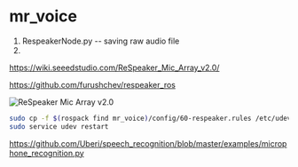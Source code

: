 # mr_voice

1. RespeakerNode.py -- saving raw audio file
2. 
https://wiki.seeedstudio.com/ReSpeaker_Mic_Array_v2.0/

https://github.com/furushchev/respeaker_ros

![ReSpeaker Mic Array v2.0](https://files.seeedstudio.com/wiki/ReSpeaker_Mic_Array_V2/img/Hardware%20Overview.png)

```bash
sudo cp -f $(rospack find mr_voice)/config/60-respeaker.rules /etc/udev/rules.d/60-respeaker.rules
sudo service udev restart
```

https://github.com/Uberi/speech_recognition/blob/master/examples/microphone_recognition.py
